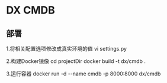 # DX CMDB

## 部署
1.将相关配置选项修改成真实环境的值
vi settings.py

2.构建Docker镜像
cd projectDir
docker build -t dx/cmdb .

3.运行容器
docker run -d --name cmdb -p 8000:8000 dx/cmdb
